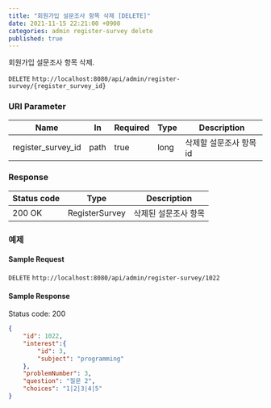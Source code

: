 ```yaml
---
title: "회원가입 설문조사 항목 삭제 [DELETE]"
date: 2021-11-15 22:21:00 +0900
categories: admin register-survey delete
published: true
---
```


회원가입 설문조사 항목 삭제.

`DELETE` `http://localhost:8080/api/admin/register-survey/{register_survey_id}`

### URI Parameter

| Name               | In   | Required | Type | Description             |
| ------------------ | ---- | -------- | ---- | ----------------------- |
| register_survey_id | path | true     | long | 삭제할 설문조사 항목 id |

### Response

| Status code | Type           | Description          |
| ----------- | -------------- | -------------------- |
| 200 OK      | RegisterSurvey | 삭제된 설문조사 항목 |

### 예제

#### Sample Request

`DELETE` `http://localhost:8080/api/admin/register-survey/1022`

#### Sample Response

Status code: 200

```json
{
    "id": 1022,
    "interest":{
        "id": 3,
        "subject": "programming"
    },
    "problemNumber": 3,
    "question": "질문 2",
    "choices": "1|2|3|4|5"
}
```

